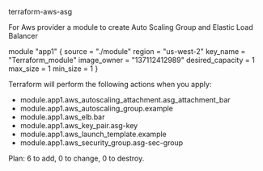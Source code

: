 terraform-aws-asg

For Aws provider a module to create Auto Scaling Group and Elastic Load Balancer

module "app1" { 
source = "./module"
region =  "us-west-2"
key_name = "Terraform_module"
image_owner = "137112412989"
desired_capacity = 1
max_size         = 1
min_size         = 1
} 






Terraform will perform the following actions when you apply:

  + module.app1.aws_autoscaling_attachment.asg_attachment_bar
  + module.app1.aws_autoscaling_group.example
  + module.app1.aws_elb.bar
  + module.app1.aws_key_pair.asg-key
  + module.app1.aws_launch_template.example
  + module.app1.aws_security_group.asg-sec-group
   
Plan: 6 to add, 0 to change, 0 to destroy.